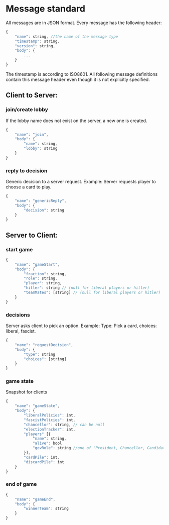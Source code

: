 # Message standard

All messages are in JSON format.  Every message has the following header:
```js
{
    "name": string, //the name of the message type
    "timestamp": string,
    "version": string,
    "body": {
        ...
    }
}
```
The timestamp is according to ISO8601. All following message definitions contain this message header even though it is not explicitly specified.

## Client to Server:

### join/create lobby
If the lobby name does not exist on the server, a new one is created.

```js
{
    "name": "join",
    "body": {
        "name": string,
        "lobby": string
    }
}
```

### reply to decision
Generic decision to a server request. Example: Server requests player to choose a card to play.
```js
{
    "name": "genericReply",
    "body": {
        "decision": string
    }
}
```

## Server to Client:

### start game

```js
{
    "name": "gameStart",
    "body": {
        "fraction": string,
        "role": string,
        "player": string,
        "hitler": string // (null for liberal players or hitler)
        "teamMates": [string] // (null for liberal players or hitler)
    }
}
```

### decisions

Server asks client to pick an option. Example: Type: Pick a card, choices: liberal, fascist.
```js
{
    "name": "requestDecision",
    "body": {
        "type": string
        "choices": [string]
    }
}
```

### game state
Snapshot for clients
```js
{
    "name": "gameState",
    "body": {
        "liberalPolicies": int,
        "fascistPolicies": int,
        "chancellor": string, // can be null
        "electionTracker": int,
        "players" [{
            "name": string,
            "alive": bool
            "govRole": string //one of "President, Chancellor, Candidate or null"
        }],
        "cardPile": int,
        "discardPile": int
    }
}
```

### end of game
```js
{
    "name": "gameEnd",
    "body": {
        "winnerTeam": string
    }
}
```
